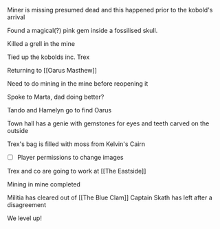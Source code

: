 Miner is missing presumed dead and this happened prior to the kobold's arrival

Found a magical(?) pink gem inside a fossilised skull.

Killed a grell in the mine

Tied up the kobolds inc. Trex

Returning to [[Oarus Masthew]] 

Need to do mining in the mine before reopening it

Spoke to Marta, dad doing better?

Tando and Hamelyn go to find Oarus

Town hall has a genie with gemstones for eyes and teeth carved on the outside

Trex's bag is filled with moss from Kelvin's Cairn

- [ ] Player permissions to change images

Trex and co are going to work at [[The Eastside]]

Mining in mine completed

Militia has cleared out of [[The Blue Clam]]
Captain Skath has left after a disagreement 

We level up!





